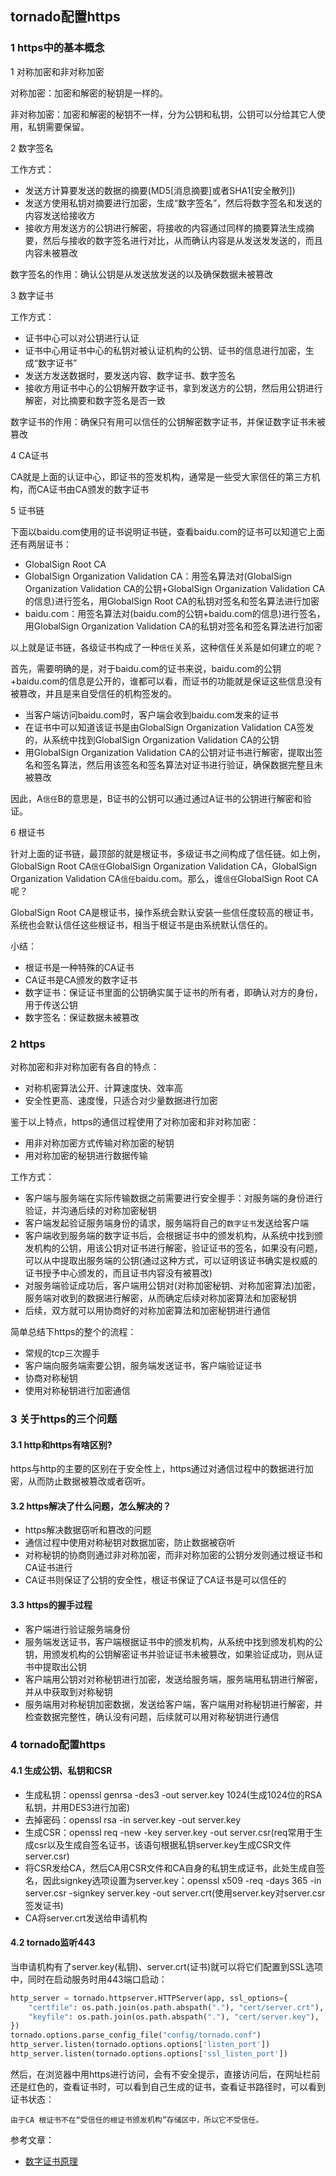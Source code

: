 ## tornado配置https

### 1 https中的基本概念

1 对称加密和非对称加密

对称加密：加密和解密的秘钥是一样的。

非对称加密：加密和解密的秘钥不一样，分为公钥和私钥，公钥可以分给其它人使用，私钥需要保留。

2 数字签名

工作方式：

* 发送方计算要发送的数据的摘要(MD5[消息摘要]或者SHA1[安全散列])
* 发送方使用私钥对摘要进行加密，生成“数字签名”，然后将数字签名和发送的内容发送给接收方
* 接收方用发送方的公钥进行解密，将接收的内容通过同样的摘要算法生成摘要，然后与接收的数字签名进行对比，从而确认内容是从发送发发送的，而且内容未被篡改

数字签名的作用：确认公钥是从发送放发送的以及确保数据未被篡改

3 数字证书

工作方式：

* 证书中心可以对公钥进行认证
* 证书中心用证书中心的私钥对被认证机构的公钥、证书的信息进行加密，生成“数字证书”
* 发送方发送数据时，要发送内容、数字证书、数字签名
* 接收方用证书中心的公钥解开数字证书，拿到发送方的公钥，然后用公钥进行解密，对比摘要和数字签名是否一致

数字证书的作用：确保只有用可以信任的公钥解密数字证书，并保证数字证书未被篡改

4 CA证书

CA就是上面的认证中心，即证书的签发机构，通常是一些受大家信任的第三方机构，而CA证书由CA颁发的数字证书

5 证书链

下面以baidu.com使用的证书说明证书链，查看baidu.com的证书可以知道它上面还有两层证书：

* GlobalSign Root CA
* GlobalSign Organization Validation CA：用签名算法对(GlobalSign Organization Validation CA的公钥+GlobalSign Organization Validation CA的信息)进行签名，用GlobalSign Root CA的私钥对签名和签名算法进行加密
* baidu.com：用签名算法对(baidu.com的公钥+baidu.com的信息)进行签名，用GlobalSign Organization Validation CA的私钥对签名和签名算法进行加密

以上就是证书链，各级证书构成了一种`信任`关系，这种信任关系是如何建立的呢？

首先，需要明确的是，对于baidu.com的证书来说，baidu.com的公钥+baidu.com的信息是公开的，谁都可以看，而证书的功能就是保证这些信息没有被篡改，并且是来自受信任的机构签发的。

* 当客户端访问baidu.com时，客户端会收到baidu.com发来的证书
* 在证书中可以知道该证书是由GlobalSign Organization Validation CA签发的，从系统中找到GlobalSign Organization Validation CA的公钥
* 用GlobalSign Organization Validation CA的公钥对证书进行解密，提取出签名和签名算法，然后用该签名和签名算法对证书进行验证，确保数据完整且未被篡改

因此，A`信任`B的意思是，B证书的公钥可以通过通过A证书的公钥进行解密和验证。

6 根证书

针对上面的证书链，最顶部的就是根证书，多级证书之间构成了信任链。如上例，GlobalSign Root CA`信任`GlobalSign Organization Validation CA，GlobalSign Organization Validation CA`信任`baidu.com。那么，谁`信任`GlobalSign Root CA呢？

GlobalSign Root CA是根证书，操作系统会默认安装一些信任度较高的根证书，系统也会默认信任这些根证书，相当于根证书是由系统默认信任的。

小结：

* 根证书是一种特殊的CA证书
* CA证书是CA颁发的数字证书
* 数字证书：保证证书里面的公钥确实属于证书的所有者，即确认对方的身份，用于传送公钥
* 数字签名：保证数据未被篡改

### 2 https

对称加密和非对称加密有各自的特点：

* 对称机密算法公开、计算速度快、效率高
* 安全性更高、速度慢，只适合对少量数据进行加密

鉴于以上特点，https的通信过程使用了对称加密和非对称加密：

* 用非对称加密方式传输对称加密的秘钥
* 用对称加密的秘钥进行数据传输

工作方式：

* 客户端与服务端在实际传输数据之前需要进行安全握手：对服务端的身份进行验证，并沟通后续的对称加密秘钥
* 客户端发起验证服务端身份的请求，服务端将自己的`数字证书`发送给客户端
* 客户端收到服务端的数字证书后，会根据证书中的颁发机构，从系统中找到颁发机构的公钥，用该公钥对证书进行解密，验证证书的签名，如果没有问题，可以从中提取出服务端的公钥(通过这种方式，可以证明该证书确实是权威的证书授予中心颁发的，而且证书内容没有被篡改)
* 对服务端验证成功后，客户端用公钥对(对称加密秘钥、对称加密算法)加密，服务端对收到的数据进行解密，从而确定后续对称加密算法和加密秘钥
* 后续，双方就可以用协商好的对称加密算法和加密秘钥进行通信

简单总结下https的整个的流程：

* 常规的tcp三次握手
* 客户端向服务端索要公钥，服务端发送证书，客户端验证证书
* 协商对称秘钥
* 使用对称秘钥进行加密通信

### 3 关于https的三个问题

#### 3.1 http和https有啥区别?

https与http的主要的区别在于安全性上，https通过对通信过程中的数据进行加密，从而防止数据被篡改或者窃听。

#### 3.2 https解决了什么问题，怎么解决的？

* https解决数据窃听和篡改的问题
* 通信过程中使用对称秘钥对数据加密，防止数据被窃听
* 对称秘钥的协商则通过非对称加密，而非对称加密的公钥分发则通过根证书和CA证书进行
* CA证书则保证了公钥的安全性，根证书保证了CA证书是可以信任的

#### 3.3 https的握手过程

* 客户端进行验证服务端身份
* 服务端发送证书，客户端根据证书中的颁发机构，从系统中找到颁发机构的公钥，用颁发机构的公钥解密证书并验证证书未被篡改，如果验证成功，则从证书中提取出公钥
* 客户端用公钥对对称秘钥进行加密，发送给服务端，服务端用私钥进行解密，并从中获取到对称秘钥
* 服务端用对称秘钥加密数据，发送给客户端，客户端用对称秘钥进行解密，并检查数据完整性，确认没有问题，后续就可以用对称秘钥进行通信

### 4 tornado配置https

#### 4.1 生成公钥、私钥和CSR

* 生成私钥：openssl genrsa -des3 -out server.key 1024(生成1024位的RSA私钥，并用DES3进行加密)
* 去掉密码：openssl rsa -in server.key -out server.key
* 生成CSR：openssl req -new -key server.key -out server.csr(req常用于生成csr以及生成自签名证书，该语句根据私钥server.key生成CSR文件server.csr)
* 将CSR发给CA，然后CA用CSR文件和CA自身的私钥生成证书，此处生成自签名，因此signkey选项设置为server.key：openssl x509 -req -days 365 -in server.csr -signkey server.key -out server.crt(使用server.key对server.csr签发证书)
* CA将server.crt发送给申请机构

#### 4.2 tornado监听443

当申请机构有了server.key(私钥)、server.crt(证书)就可以将它们配置到SSL选项中，同时在启动服务时用443端口启动：

``` python
http_server = tornado.httpserver.HTTPServer(app, ssl_options={
	"certfile": os.path.join(os.path.abspath("."), "cert/server.crt"),
	"keyfile": os.path.join(os.path.abspath("."), "cert/server.key"),
})
tornado.options.parse_config_file("config/tornado.conf")
http_server.listen(tornado.options.options['listen_port'])
http_server.listen(tornado.options.options['ssl_listen_port'])
```

然后，在浏览器中用https进行访问，会有不安全提示，直接访问后，在网址栏前还是红色的，查看证书时，可以看到自己生成的证书，查看证书路径时，可以看到证书状态：

```
由于CA 根证书不在“受信任的根证书颁发机构”存储区中，所以它不受信任。
```

参考文章：

* [数字证书原理](https://www.cnblogs.com/JeffreySun/archive/2010/06/24/1627247.html)
